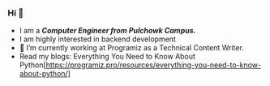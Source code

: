 ### Hi 👋
- I am a ***Computer Engineer from Pulchowk Campus.*** 
- I am highly interested in backend development
- 🔭 I’m currently working at Programiz as a Technical Content Writer.
- Read my blogs:
Everything You Need to Know About Python[https://programiz.pro/resources/everything-you-need-to-know-about-python/]
  
<!--
**awalrujaa/awalrujaa** is a ✨ _special_ ✨ repository because its `README.md` (this file) appears on your GitHub profile.

Here are some ideas to get you started:

- 
- 🌱 I’m currently learning REACT :star_struck: I am fond of it.
- 👯 I’m looking to collaborate on ...
- 🤔 I’m looking for help with ...
- 💬 Ask me about ...
- 📫 How to reach me: ...
- 😄 Pronouns: ...
- ⚡ Fun fact: ...


- 🌱 I’m currently learning REACT :star_struck: and am ***open to REACT internships.***

- 😄 Pronouns: She/Her
-->
